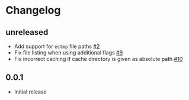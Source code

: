 # Changelog

## unreleased
- Add support for `ectmp` file paths [#2](https://github.com/observingClouds/ecmwfspec/issues/2)
- Fix file listing when using additional flags [#9](https://github.com/observingClouds/ecmwfspec/issues/9)
- Fix incorrect caching if cache directory is given as absolute path [#10](https://github.com/observingClouds/ecmwfspec/issues/10)

## 0.0.1
- Initial release
